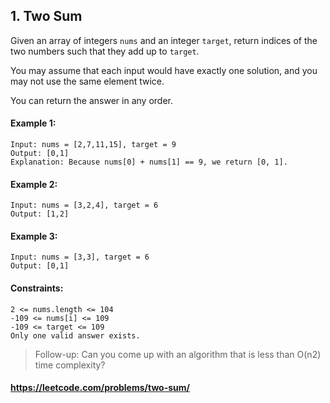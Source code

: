 ## 1. Two Sum

Given an array of integers `nums` and an integer `target`, return indices of the two numbers such that they add up to
`target`.

You may assume that each input would have exactly one solution, and you may not use the same element twice.

You can return the answer in any order.

#### Example 1:

    Input: nums = [2,7,11,15], target = 9
    Output: [0,1]
    Explanation: Because nums[0] + nums[1] == 9, we return [0, 1].

#### Example 2:

    Input: nums = [3,2,4], target = 6
    Output: [1,2]

#### Example 3:

    Input: nums = [3,3], target = 6
    Output: [0,1]

#### Constraints:

    2 <= nums.length <= 104
    -109 <= nums[i] <= 109
    -109 <= target <= 109
    Only one valid answer exists.

> Follow-up: Can you come up with an algorithm that is less than O(n2) time complexity?

#### https://leetcode.com/problems/two-sum/